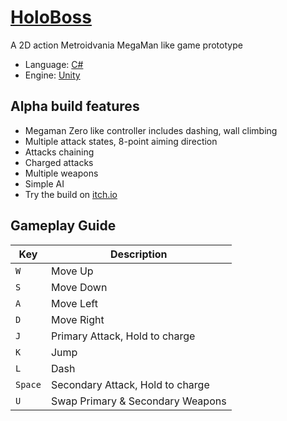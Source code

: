 # [HoloBoss](https://dealoux.itch.io/holoboss)
A 2D action Metroidvania MegaMan like game prototype
- Language: [C#](https://learn.microsoft.com/en-us/dotnet/csharp/)
- Engine: [Unity](https://unity.com/)

## Alpha build features
- Megaman Zero like controller includes dashing, wall climbing
- Multiple attack states, 8-point aiming direction
- Attacks chaining
- Charged attacks
- Multiple weapons
- Simple AI
- Try the build on [itch.io](https://dealoux.itch.io/holoboss)

## Gameplay Guide

| Key | Description |
|---------|-------------|
| `W` | Move Up |
| `S` | Move Down |
| `A` | Move Left |
| `D` | Move Right |
| `J` | Primary Attack, Hold to charge |
| `K` | Jump |
| `L` | Dash |
| `Space` | Secondary Attack, Hold to charge |
| `U` | Swap Primary & Secondary Weapons |